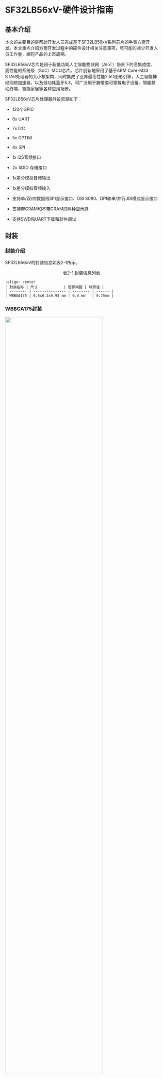 # SF32LB56xV-硬件设计指南

## 基本介绍

本文的主要目的是帮助开发人员完成基于SF32LB56xV系列芯片的手表方案开发。本文重点介绍方案开发过程中的硬件设计相关注意事项，尽可能的减少开发人员工作量，缩短产品的上市周期。

SF32LB56xV芯片是用于超低功耗人工智能物联网（AIoT）场景下的高集成度、高性能的系统级（SoC）MCU芯片。芯片创新地采用了基于ARM Core-M33 STAR处理器的大小核架构，同时集成了业界最高性能2.5D图形引擎，人工智能神经网络加速器，以及低功耗蓝牙5.3，可广泛用于腕带类可穿戴电子设备、智能移动终端、智能家居等各种应用场景。

  SF32LB56xV芯片处理器外设资源如下：

- 120个GPIO

- 6x UART

- 7x I2C

- 5x GPTIM

- 4x SPI

- 1x I2S音频接口

- 2x SDIO 存储接口

- 1x差分模拟音频输出

- 1x差分模拟音频输入

- 支持单/双/四数据线SPI显示接口、DBI 8080、DPI和串/并行JDI模式显示接口

- 支持带GRAM和不带GRAM的两种显示屏

- 支持SWD和UART下载和软件调试

## 封装

### 封装介绍

SF32LB56xV的封装信息如表2-1所示。


<div align="center"> 表2-1  封装信息列表  </div>

```{table}
:align: center
| 封装名称 | 尺寸            | 管脚间距 | 球直径 |
| -------- | --------------- | -------- | ------ |
| WBBGA175 | 6.5x6.1x0.94 mm | 0.4 mm   | 0.25mm |
```

### WBBGA175封装

<img src="assets/56xV/sf32lb56xV-ballmap.png" width="80%" align="center" /> 

<div align="center"> 图2-1 SF32LB56xV WBBGA175管脚分布 </div>  <br>  <br>  <br>


## 典型应用方案

图3-1是典型的运动手表组成框图，主要功能有显示、存储、传感器、震动马达和音频输入和输出。

<img src="assets/56xV/sf32lb56xV-watch-app-diagram.png" width="80%" align="center" /> 

<div align="center"> 图3-1 运动手表组成框图 </div>  <br>  <br>  <br>

:::{Note} 
- 大小核双CPU架构，同时兼顾高性能和低功耗设计要求

- 外置充电管理芯片

- 支持GPADC检测电池电压功能

- 电源供电采用Buck，LDO以及Load Switch方案

- 支持3/4-wire SPI、Dual/Quad data SPI、DBI 8080、DPI和串/并口JDI等显示屏，最高支持1024*1024分辨率

- 支持PWM背光控制

- 支持外接QSPI接口的Nor Flash存储芯片

- 支持外接QSPI接口的NAND Flash存储芯片

- 支持外接SDIO接口的NAND Flash存储芯片

- 支持蓝牙5.3通信

- 支持模拟音频输入

- 支持模拟音频输出

- 支持I2S音频接口

- 支持PWM震动马达控制

- 支持SPI/I2C接口的加速度/地磁/陀螺仪传感器

- 支持I2C接口的心率/血氧/心电图传感器

- 支持SEGGER J-Link SWD调试和烧写工具

- 支持UART调试打印接口

- 支持蓝牙 HCI调试接口

- 支持产线一拖多程序烧录

- 支持产线校准晶体功能

- 支持OTA在线升级功能
:::
  

## 原理图设计指导

### 电源

系列芯片内置有PMU单元，PVDD可以支持1.71~3.6V的电源输入。PMU支持1路Buck和多路LDO给芯片内部电路供电，各电源管脚的详细接法参考表4-1。

#### 处理器供电要求

SF32LB56xV供电规格：

<div align="center"> 表4-1  PMU 供电规格 </div>

```{table}
:align: center
| PMU电源管脚      | 最小电压(V) | 典型电压(V) | 最大电压(V) | 最大电流(mA) | 详细描述                                                  |
| :--------------- | :---------: | :---------: | :---------: | :----------: | :-------------------------------------------------------- |
| PVDD             |    1.71     |     1.8     |     3.6     |     100      | PVDD 电源输入                                             |
| BUCK_LX  BUCK_FB |      -      |    1.25     |      -      |     100      | BUCK_LX输出，接电感内部电源输入，接电感另一端，且外接电容 |
| LDO1_VOUT        |      -      |     1.1     |      -      |      50      | LDO1输出，外接电容                                        |
| LDO2_VOUT        |      -      |     0.9     |      -      |      20      | LDO2输出，外接电容                                        |
| VDD_RET          |      -      |     0.9     |      -      |      1       | RET LDO输出，外接电容                                     |
| VDD_RTC          |      -      |     1.1     |      -      |      1       | RTC LDO输出，外接电容                                     |
| MIC_BIAS         |     1.4     |      -      |     2.8     |      -       | MIC电源输出                                               |
| AVDD_BRF         |    1.71     |     1.8     |     3.3     |      1       | 射频电源输入                                              |
| AVDD33_ANA       |    3.15     |     3.3     |    3.45     |      50      | 模拟电源+射频PA电源输入                                   |
| AVDD33_AUD       |    3.15     |     3.3     |    3.45     |      50      | 模拟音频电源                                              |
| VDDIOA           |    1.71     |     1.8     |    3.45     |      -       | PA12-PA78 I/O电源输入                                     |
| VDDIOA2          |    1.71     |     1.8     |    3.45     |      -       | PA0-PA11 I/O电源输入                                      |
| VDDIOB           |    1.71     |     1.8     |    3.45     |      -       | PB I/O电源输入                                            |
| VDDIOSA          |    1.71     |     1.8     |    1.98     |      -       | SIPA电源输入                                              |
| VDDIOSB          |    1.71     |     1.8     |    1.98     |      -       | SIPB电源输入    
| VDDIOSC          |    1.71     |     1.8     |    1.98     |      -       | SIPC电源输入 |                                        
```

SF32LB56xV系列芯片电源管脚外接电容推荐值如表4-2所示。

<div align="center"> 表4-2 电容推荐值 </div>

```{table}
:align: center
| 电源管脚         | 电容          | 详细描述                                       |
| ---------------- | ------------- | ---------------------------------------------- |
| PVDD             | 0.1uF + 10uF  | 靠近管脚的地方至少放置10uF和0.1uF  共2颗电容.  |
| BUCK_LX  BUCK_FB | 0.1uF + 4.7uF | 靠近管脚的地方至少放置4.7uF和0.1uF  共2颗电容. |
| LDO1_VOUT        | 4.7uF         | 靠近管脚的地方至少放置1颗4.7uF电容.            |
| LDO2_VOUT        | 4.7uF         | 靠近管脚的地方至少放置1颗4.7uF电容.            |
| VDD_RET          | 0.47uF        | 靠近管脚的地方至少放置1颗0.47uF电容.           |
| VDD_RTC          | 1uF           | 靠近管脚的地方至少放置1颗1uF电容.              |
| AVDD_BRF         | 4.7uF         | 靠近管脚的地方至少放置1颗4.7uF电容.            |
| AVDD33_ANA       | 4.7uF         | 靠近管脚的地方至少放置1颗4.7uF电容.            |
| GPADC_VREFP      | 4.7uF         | 靠近管脚的地方至少放置1颗4.7uF颗电容.          |
| AVDD33_AUD       | 4.7uF         | 靠近管脚的地方至少放置1颗4.7uF颗电容.          |
| AUD_VREF         | 1uF           | 靠近管脚的地方至少放置1颗1uF颗电容.            |
| MIC_BIAS         | 1uF           | 靠近管脚的地方至少放置1颗1uF电容.              |
| VDDIOA           | 1uF           | 靠近管脚的地方至少放置1颗1uF电容.              |
| VDDIOA2          | 1uF           | 靠近管脚的地方至少放置1颗1uF电容.              |
| VDDIOB           | 1uF           | 靠近管脚的地方至少放置1颗1uF电容.              |
| VDDIOSA          | 0.1uF         | 靠近管脚的地方至少放置1颗0.1uF电容.            |
| VDDIOSB          | 0.1uF         | 靠近管脚的地方至少放置1颗0.1uF电容.            |
| VDDIOSC          | 0.1uF         | 靠近管脚的地方至少放置1颗0.1uF电容.            |
```

#### 思澈PMIC芯片电源分配

SF30147C是一款针对超低功耗可穿戴产品的高集成度、高效率、高性价比的电源管理芯片。SF30147C集成了1路高效率和低静态电流的BUCK，输出1.8V，最高提供500mA的驱动电流。SF30147C集成了4路低压差和低静态电流的LDO，输出2.8~3.3V，最大提供100mA的驱动电流。

SF30147C集成了7路低静态电流、低导通电阻负载开关。其中，2个高压负载开关，适用于电池电压直接驱动的外设，如音频功放等；5个低压开关，适用于1.8V供电的外设。

SF32LB56XV可以通过TWI接口和SF30147C通讯。SF30147C的各路电源输出使用情况请见表4-3所示，该芯片的详细情况请参见《DS0002-SF30147C-芯片技术规格书》文档。

<div align="center"> 表4-3 SF30147C电源分配表 </div>

```{table}
:align: center
| SF30147C  电源管脚 | 最小电压(V) | 最大电压(V) | 最大电流(mA) | 详细描述                                                     |
| ------------------ | ----------- | ----------- | ------------ | ------------------------------------------------------------ |
| VBUCK              | 1.8         | 1.8         | 500          | SF32LB56xV的PVDD，VDDIOA，VDDIOA2，VDDIOB，VDDIOSA，VDDIOSB，VDDIOSC，AVDD_BRF等1.8V电源输入 |
| LVSW1              | 1.8         | 1.8         | 100          | I2S Class-K PA逻辑供电输入                                   |
| LVSW2              | 1.8         | 1.8         | 100          | G-SENSOR 1.8V供电输入                                        |
| LVSW3              | 1.8         | 1.8         | 150          | 心率 1.8V供电输入                                            |
| LVSW4              | 1.8         | 1.8         | 150          | LCD 1.8V供电输入                                             |
| LVSW5              | 1.8         | 1.8         | 150          | EMMC CORE供电输入                                            |
| LDO1               | 2.8         | 3.3         | 100          | SF32LB56xV的AVDD33_ANA，AVDD33_AUD，VDDIOA2等3.3V电源输入    |
| LDO2               | 2.8         | 3.3         | 100          | EMMC或SD NAND供电输入                                        |
| LDO3               | 2.8         | 3.3         | 100          | LCD 3.3V供电输入                                             |
| LDO4               | 2.8         | 3.3         | 100          | 心率3.3V供电输入                                             |
| HVSW1              | 2.8         | 5           | 150          | 模拟Class-K PA供电输入                                       |
| HVSW2              | 2.8         | 5           | 150          | GPS供电输入                                                  |
```

#### 上电时序和复位

SF32LB56xV芯片PMU内部集成了POR(Power on reset)和BOR(Brownout reset)功能，具体要求如图4-1所示。

<img src="assets/56xV/sf32lb56xV-PORBOR.png" width="80%" align="center" /> 

<div align="center"> 图4-1 上/下电时序图 </div>  <br>  <br>  <br>

系统上电，PVDD上升到1.5V，系统完成POR；当PVDD下降到触发BOR的电压值（2.5V-1.5V可配置）时，PMU输出复位信号，系统复位。

#### 典型电源电路

推荐使用SF30147C给SF32LB56xV及各种外设供电，电路图参考如图4-2所示，具体说明参见表4-1。

<img src="assets/56xV/sf32lb56xV-30147.png" width="80%" align="center" /> 

<div align="center"> 图4-2 SF30147C供电图 </div>  <br>  <br>  <br>

SF32LB56xV系列芯片内置1路BUCK输出，如图4-3所示。

<img src="assets/56xV/sf32lb56xV-BUCK.png" width="80%" align="center" /> 

<div align="center"> 图4-3 内置BUCK电路图 </div>  <br>  <br>  <br>

SF32LB56xV系列芯片内置4路LDO，如图4-4所示。

<img src="assets/56xV/sf32lb56xV-LDO.png" width="80%" align="center" /> 

<div align="center"> 图4-4 内置LDO电路图 </div>  <br>  <br>  <br>

#### 处理器BUCK电感选择要求

:::{important}
**功率电感关键参数**

L(电感值) = 4.7uH ± 20%，DCR(直流阻抗) ≦ 0.4 ohm，Isat(饱和电流) ≧ 450mA。
:::

#### 电池及充电控制

运动手表一般内置一块聚合物锂电池包，整个电源系统需要增加一套充电电路来完成电池的充电。

典型的充电电路由保护电路(EOS、ESD和OVP保护)、充电管理芯片和电池等组成。图4-5电路中的充电管理芯片不带路径管理功能，系统电源直接和电池VBAT挂在一起。该方案的成本较低，缺点是下游模块无法与VBAT彻底断开，漏电功耗较大，长期放置容易造成电池过放。

<img src="assets/56xV/sf32lb56xV-CHG-1.png" width="80%" align="center" /> 

<div align="center"> 图4-5 典型充电电路一 </div>  <br>  <br>  <br>

如图4-6所示，充电管理芯片的涓流充电电流必须大于i1+i2，才能实现对过放电池的充电，如果涓流充电电流小于i1+i2，导致无法对过放的电池进行充电。

<img src="assets/56xV/sf32lb56xV-CHG-2.png" width="80%" align="center" /> 

<div align="center"> 图4-6 过放电池充电电路示意图 </div>  <br>  <br>  <br>

图4-7电路中的充电管理芯片带有路径管理功能，由于VSYS给系统供电和VBAT给电池充电是分开的，即使电池过放，也不影响对下游系统的供电。

<img src="assets/56xV/sf32lb56xV-CHG-3.png" width="80%" align="center" /> 

<div align="center"> 图4-7 典型充电电路二 </div>  <br>  <br>  <br>

### 启动模式

SF32LB56xV系列芯片提供一个Mode管脚来配置启动模式，不使用时可悬空，参考电路图如图4-8所示：

<img src="assets/56xV/sf32lb56xV-MODE.png" width="80%" align="center" /> 

<div align="center"> 图4-8 Mode管脚推荐电路图 </div>  <br>  <br>  <br>

:::{attention}
**Mode管脚定义：**

=1，系统启动时进入下载模式，不会进入用户程序；
=0，系统启动时rom会检查是否存在用户程序，存在就进入用户程序，否则就进入下载模式。

**注意事项：**

1. Mode的电压域是和VDDIOA同一电压域；
2. Mode外接10K电阻到电源或GND，保持电平稳定，不能悬空也不能有toggle干扰；
3. Mode管脚在量产板上必须留测试点，程序下载或校准晶体时要用到，可以不用预留跳线；
4. Mode管脚在测试板上建议要预留跳线，程序死机后方便从下载模式启动下载程序。
:::

### 处理器工作模式及唤醒源

SF32LB56xV系列芯片HCPU和LCPU都支持表4-4中的多种工作模式。

<div align="center"> 表4-4 CPU工作模式列表 </div>

```{table}
:align: center
| 工作模式      | CPU   | 外设  | SRAM                              | IO       | LPTIM | 唤醒源                                    | 唤醒时间         |
| ------------- | ----- | ----- | --------------------------------- | -------- | ----- | ----------------------------------------- | ---------------- |
| Active        | Run   | Run   | 可访问                            | 可翻转   | Run   |                                           |                  |
| WFI/WFE       | Stop  | Run   | 可访问                            | 可翻转   | Run   | 任意中断                                  | < 0.5us          |
| DEEPWFI       | Stop  | Run   | 可访问                            | 可翻转   | Run   | 任意中断                                  | < 5us            |
| Light sleep   | Stop  | Stop  | 不可访问，  全保留                | 电平保持 | Run   | RTC/GPIO/  LPTIM/LPCOMP/  跨系统中断/蓝牙 | < 100us          |
| Deep sleep    | Stop  | Stop  | 不可访问，  全保留                | 电平保持 | Run   | RTC/GPIO/  LPTIM/LPCOMP/  跨系统中断/蓝牙 | < 300us          |
| Standby       | Reset | Reset | 不可访问，LP全保留，HP只保留160KB | 电平保持 | Run   | RTC/按键/LPTIM/  跨系统中断/蓝牙          | 1.5ms  +recovery |
| Hibernate rtc | Reset | Reset | 数据不保留                        | 高阻     | Reset | RTC/按键                                  | > 2ms            |
| Hibernate pin | Reset | Reset | 数据不保留                        | 高阻     | Reset | 按键                                      | > 2ms            |
```

:::{attention}
- 使用Standby mode作为关机：
  * 由于GPIO的电平可以保持，VDDIOSA和VDDIOSB可以常供电，合封的存储器IO上不会漏电。
  * 需要将MPI1,MPI2上的存储设备设置为低功耗模式来降低功耗。
- 使用Hibernate mode作为关机：
  * 由于GPIO的电平无法保持，VDDIOSA和VDDIOSB的供电需要关闭，避免合封存储器的IO上漏电。
- VDDIOSC需要常供电，进入Hibernate mode前使NOR Flash进入deep power down mode。
:::

如表4-5所示，全系列芯片支持14个可唤醒中断源，可以唤醒大核或小核CPU。

<div align="center"> 表4-5 可唤醒中断源列表 </div>

```{table}
:align: center
| 中断源     | 管脚 | 详细描述   |
| ---------- | ---- | ---------- |
| WKUP_PIN0  | PB32 | 中断信号0  |
| WKUP_PIN1  | PB33 | 中断信号1  |
| WKUP_PIN2  | PB34 | 中断信号2  |
| WKUP_PIN3  | PB35 | 中断信号3  |
| WKUP_PIN4  | PB36 | 中断信号4  |
| WKUP_PIN5  | PA50 | 中断信号5  |
| WKUP_PIN6  | PA51 | 中断信号6  |
| WKUP_PIN7  | PA52 | 中断信号7  |
| WKUP_PIN8  | PA53 | 中断信号8  |
| WKUP_PIN9  | PA54 | 中断信号9  |
| WKUP_PIN10 | PBR0 | 中断信号10 |
| WKUP_PIN11 | PBR1 | 中断信号11 |
| WKUP_PIN12 | PBR2 | 中断信号12 |
| WKUP_PIN13 | PBR3 | 中断信号13 |
```

### 时钟

SF32LB56xV系列芯片需要外部提供2个时钟源，48MHz主晶体和32.768KHz RTC晶体，晶体的具体规格要求和选型请参见表4-6，表4-7所示。

:::{important}
**晶体关键参数**

<div align="center"> 表4-6 晶体规格要求 </div>

```{table}
:align: center
|晶体|晶体规格要求   |详细描述  |
|:--|:-------|:--------|
|48MHz |7pF≦CL≦12pF（推荐值8.8pF） △F/F0≦±10ppm ESR≦30 ohms（推荐值22ohms）|晶振功耗和CL,ESR相关,CL和ESR越小功耗越低，为了最佳功耗性能，建议采用CL和ESR在要求范围内相对较小值的物料。晶体旁边预留并联匹配电容,当CL<12pF时，无需焊接电容|
|32.768KHz |CL≦12.5pF（推荐值7pF）△F/F0≦±20ppm ESR≦80k ohms（推荐值38Kohms）|晶振功耗和CL,ESR相关,CL和ESR越小功耗越低，为了最佳功耗性能，建议采用CL和ESR在要求范围内相对较小值的物料。晶体旁边预留并联匹配电容,当CL<12.5pF时，无需焊接电容|
```

**晶体推荐**

<div align="center"> 表4-7 推荐晶体列表 </div>

```{table}
:align: center
| 型号                | 厂家    | 参数                                                         |
| ------------------- | ------- | ------------------------------------------------------------ |
| E1SB48E001G00E      | Hosonic | F0 = 48.000000MHz，△F/F0 = -6 ~ 8 ppm，  CL = 8.8 pF，ESR =  22 ohms Max  TOPR  = -30 ~ 85℃，Package =（2016 公制） |
| ETST00327000LE      | Hosonic | F0 = 32.768KHz，△F/F0  = -20 ~ 20 ppm，  CL = 7 pF，ESR =  70K ohms Max  TOPR  = -40 ~ 85℃，Package =（3215 公制） |
| SX20Y048000B31T-8.8 | TKD     | F0 = 48.000000MHz，△F/F0 = -10 ~ 10 ppm，  CL = 8.8 pF，ESR =  40 ohms Max  TOPR  = -20 ~ 75℃，Package =（2016 公制） |
| SF32K32768D71T01    | TKD     | F0 = 32.768KHz，△F/F0  = -20 ~ 20 ppm，  CL = 7 pF，ESR =  70K ohms Max  TOPR  = -40 ~ 85℃，Package =（3215 公制） |
```
注：SX20Y048000B31T-8.8的ESR略大，静态功耗也会略大些。
   PCB走线时，在晶体下面至少挖掉第二层的GND铜来减少时钟信号上的寄生负载电容。
:::

详细的物料认证信息，请参考：
[SIFLI-MCU-AVL-认证表](index)

### 射频

SF32LB56xV系列芯片射频PCB走线要求为50ohms特征阻抗，如果天线是匹配好的，射频上无需再增加额外器件。设计时建议预留π型匹配网络用来杂散滤波。请参考图4-9所示电路。


<img src="assets/56xV/sf32lb56xV-RF-diagram.png" width="80%" align="center" /> 

<div align="center"> 图4-9 射频电路图 </div>  <br>  <br>  <br>

### 大小核处理器如何接外设

SF32LB56xV系列芯片内部有2个处理器系统，其中PAx的GPIO接到HCPU系统，PBx的GPIO接到LCPU系统；HCPU可以访问LCPU的所有外设资源，LCPU不推荐访问HCPU的资源。HCPU最高可以跑到240HMz主频，用来提供高性能运算、图形处理和高分辨率/帧率显示，外挂存储器、显示接口和其他高功耗的设备需要接到HCPU上。

LCPU常规跑48M@0.9V，最高可以跑到96M@1.1V，用来处理BLE的协议栈和低功耗模式下的心率和加速度传感器控制、充电和PMIC管理、电压监测和开关机管理。   

### 显示

SF32LB56xV系列芯片支持3-Line SPI、4-Line SPI、Dual data SPI、Quad data SPI、DBI 8080、DPI和串/并行JDI 接口。支持16.7M-colors（RGB888）、262K-colors（RGB666）、65K-colors（RGB565）和 8-color（RGB111）Color depth模式。最高支持1024RGBx1024 分辨率。LCD driver支持列表如表4-8所示。

<div align="center"> 表4-8 LCD driver支持列表 </div>

```{table}
:align: center
| 型号     | 厂家       | 分辨率  | 类型   | 接口                                                         |
| -------- | ---------- | ------- | ------ | ------------------------------------------------------------ |
| RM69090  | Raydium    | 368*448 | Amoled | 3-Line SPI，4-Line  SPI，Dual data SPI，  Quad data SPI，MIPI-DSI |
| RM69330  | Raydium    | 454*454 | Amoled | 3-Line SPI，4-Line  SPI，Dual data SPI，  Quad data SPI，8-bits  8080-Series MCU ，MIPI-DSI |
| ILI8688E | ILITEK     | 368*448 | Amoled | Quad data SPI，MIPI-DSI                                      |
| SH8601A  | 晟合技术   | 454*454 | Amoled | 3-Line SPI，4-Line  SPI，Dual data SPI，  Quad data SPI，8-bits  8080-Series MCU ，MIPI-DSI |
| SPD2012  | Solomon    | 356*400 | TFT    | Quad data SPI                                                |
| GC9C01   | Galaxycore | 360*360 | TFT    | Quad data SPI                                                |
| ST77903  | Sitronix   | 400*400 | TFT    | Quad data SPI                                                |
```

#### SPI/QSPI 显示接口

SF32LB56xV系列芯片支持 3/4-wire SPI和Quad-SPI 接口来连接LCD显示屏，各信号描述如表4-9所示。

<div align="center"> 表4-9 SPI/QSPI屏信号连接方式 </div>

```{table}
:align: center
| SPI信号      | I/O  | 详细描述                                             |
| ------- | ---- | -------------------------------------------------------- |
| CSX     | PA36 | 使能信号                                                  |
| WRX_SCL | PA37 | 时钟信号                                                  |
| DCX     | PA39 | 4-wire SPI 模式下的数据/命令信号  Quad-SPI 模式下的数据1    |
| SDI_RDX | PA38 | 3/4-wire SPI 模式下的数据输入信号  Quad-SPI 模式下的数据0   |
| SDO     | PA38 | 3/4-wire SPI 模式下的数据输出信号  请和SDI_RDX短接到一起    |
| D[0]    | PA40 | Quad-SPI 模式下的数据2                                    |
| D[1]    | PA41 | Quad-SPI 模式下的数据3                                    |
| REST    | PA43 | 复位显示屏信号                                            |
| TE      | PA33 | Tearing effect to MCU frame signal                       |
```

#### MCU8080显示接口

SF32LB56xV系列芯片支持 MCU8080 接口来连接LCD显示屏，如表4-10所示。

<div align="center"> 表4-10 MCU8080屏信号连接方式 </div>

```{table}
:align: center
| MCU8080信号 | I/O  | 详细描述                            |
| :------ | :--- | :---------------------------------- |
| CSX     | PA36 | Chip  select                        |
| WRX     | PA37 | Writes  strobe signal to write data |
| DCX     | PA39 | Display  data / command selection   |
| RDX     | PA38 | Reads  strobe signal to write data  |
| D[0]    | PA40 | Data 0                              |
| D[1]    | PA41 | Data 1                              |
| D[2]    | PA28 | Data 2                              |
| D[3]    | PA29 | Data 3                              |
| D[4]    | PA30 | Data 4                              |
| D[5]    | PA31 | Data 5                              |
| D[6]    | PA32 | Data 6                              |
| D[7]    | PA34 | Data 7                              |
| REST    | PA43 | Reset                               |
| TE      | PA33 | Tearing effect to MCU frame signal  |
```

#### DPI显示接口

SF32LB56xV系列芯片支持DPI接口来连接LCD显示屏，如表4-11所示。

<div align="center"> 表4-11 DPI屏信号连接方式 </div>

```{table}
:align: center
| DPI信号 | I/O  | 详细描述                               |
| ------- | ---- | -------------------------------------- |
| CLK     | PA45 | 时钟信号                               |
| DE      | PA47 | 数据有效信号                           |
| HSYNC   | PA44 | 行同步信号                             |
| VSYNC   | PA42 | 列同步信号                             |
| SD      | PA50 | 控制关闭Display                        |
| CM      | PA51 | 切换Normal Color还是Reduce  Color Mode |
| R0      | PA14 | 像素信号                               |
| R1      | PA13 | 像素信号                               |
| R2      | PA16 | 像素信号                               |
| R3      | PA24 | 像素信号                               |
| R4      | PA19 | 像素信号                               |
| R5      | PA21 | 像素信号                               |
| R6      | PA23 | 像素信号                               |
| R7      | PA25 | 像素信号                               |
| G0      | PA28 | 像素信号                               |
| G1      | PA30 | 像素信号                               |
| G2      | PA32 | 像素信号                               |
| G3      | PA33 | 像素信号                               |
| G4      | PA34 | 像素信号                               |
| G5      | PA29 | 像素信号                               |
| G6      | PA31 | 像素信号                               |
| G7      | PA35 | 像素信号                               |
| B0      | PA36 | 像素信号                               |
| B1      | PA37 | 像素信号                               |
| B2      | PA38 | 像素信号                               |
| B3      | PA43 | 像素信号                               |
| B4      | PA41 | 像素信号                               |
| B5      | PA39 | 像素信号                               |
| B6      | PA40 | 像素信号                               |
| B7      | PA46 | 像素信号                               |
```

#### JDI 显示接口

SF32LB56xV系列芯片支持并行和串行JDI接口来连接LCD显示屏，并行JDI如表4-12所示，串行JDI如表4-13所示。

<div align="center"> 表4-12 并行JDI屏信号连接方式 </div>

```{table}
:align: center
| JDI信号      | I/O  | 详细描述                                                     |
| ------------ | ---- | ------------------------------------------------------------ |
| JDI_VCK      | PA41 | Shift clock for the vertical driver                          |
| JDI_VST      | PA40 | Start signal for the vertical driver                         |
| JDI_XRST     | PA39 | Reset signal for the horizontal and  vertical driver         |
| JDI_HCK      | PA36 | Shift  clock for the horizontal driver                       |
| JDI_HST      | PA38 | Start signal for the horizontal driver                       |
| JDI_ENB      | PA43 | Write enable signal for the pixel memory                     |
| JDI_R1       | PA29 | Red image data (odd pixels)                                  |
| JDI_R2       | PA31 | Red image data (even pixels)                                 |
| JDI_G1       | PA34 | Green image data (odd pixels)                                |
| JDI_G2       | PA32 | Green image data (even pixels)                               |
| JDI_B1       | PA30 | Blue image data (odd pixels)                                 |
| JDI_B2       | PA28 | Blue image data (even pixels)                                |
| JDI_XFRP     | PBR1 | Liquid crystal driving signal  ("On" pixel)                  |
| JDI_VCOM/FRP | PBR2 | Common electrode driving signal/   Liquid crystal driving signal  ("Off" pixel) |
```

<div align="center"> 表4-13 串行JDI屏信号连接方式 </div>

```{table}
:align: center
| JDI信号      | 管脚 | 详细描述                         |
| ------------ | ---- | -------------------------------- |
| JDI_SCS      | PA39 | Chip Select Signal               |
| JDI_SCLK     | PA41 | Serial Clock Signal              |
| JDI_SO       | PA40 | Serial  Data Output Signal       |
| JDI_DISP     | PA36 | Display  ON/OFF Switching Signal |
| JDI_EXTCOMIN | PA38 | COM Inversion Polarity Input     |
```

#### 触摸和背光接口

SF32LB56xV系列芯片支持I2C格式的触摸屏控制接口和触摸状态中断输入，同时支持1路PWM信号来控制背光电源的使能和亮度，如表4-14所示。

<div align="center"> 表4-14 触摸和背光控制连接方式 </div>

```{table}
:align: center
| 触摸屏和背光信号 | 管脚 | 详细描述                   |
| ---------------- | ---- | -------------------------- |
| Interrupt        | PA50 | 触摸状态中断信号（可唤醒） |
| I2C1_SCL         | PA48 | 触摸屏I2C的时钟信号        |
| I2C1_SDA         | PA49 | 触摸屏I2C的数据信号        |
| BL_PWM           | PA35 | 背光PWM控制信号            |
| Reset            | PA44 | 触摸复位信号               |
```

### 存储

#### SF32LB56xV外接存储器

SF32LB56xV支持SPI Nor/Nand、SD Nand Flash和eMMC外设，其中SPI Nor/NAND Flash采用MPI接口，SD NAND Flash采用SD接口，这几种类型的flash芯片物理管脚完全兼容。接口定义如表4-15，4-16所示，表中的PA06~PA11这几个GPIO供电管脚是VDDIOA2，独立于其他GPIO的电压域。

MPI的信号定义如表4-15所示，SD的信号定义如表4-16所示，eMMC的信号定义如表4-17所示。

<div align="center"> 表4-15 SPI Nor/Nand Flash信号连接 </div>

```{table}
:align: center
| Flash 信号 | I/O信号 | 详细描述                                    |
| ---------- | ------- | ------------------------------------------- |
| CS#        | PA06    | Chip select, active low.                    |
| SO         | PA07    | Data Input (Data Input Output 1)            |
| WP#        | PA08    | Write Protect Output (Data Input Output  2) |
| SI         | PA09    | Data Output (Data Input Output 0)           |
| SCLK       | PA10    | Serial Clock Output                         |
| Hold#      | PA11    | Data Output (Data Input Output 3)           |
```
:::{note}
SPI NAND Flash的Hold#管脚需要通过10K电阻上拉到SPI NAND Flash的供电电源。
:::

<div align="center"> 表4-16 SD Nand Flash信号连接 </div>

```{table}
:align: center
| Flash 信号 | I/O信号 | 详细描述 |
| ---------- | ------- | -------- |
| SD2_CMD    | PA09    | 命令信号 |
| SD2_D1     | PA11    | 数据1    |
| SD2_D0     | PA10    | 数据0    |
| SD2_CLK    | PA08    | 时钟信号 |
| SD2_D2     | PA06    | 数据2    |
| SD2_D3     | PA07    | 数据3    |
```

<div align="center"> 表4-17 eMMC信号连接 </div>

```{table}
:align: center
| eMMC 信号 | I/O信号 | 详细描述 |
| --------- | ------- | -------- |
| SD1_CMD   | PA27    | 命令信号 |
| SD1_CLK   | PA26    | 时钟信号 |
| SD1_D0    | PA22    | 数据0    |
| SD1_D1    | PA15    | 数据1    |
| SD1_D2    | PA12    | 数据6    |
| SD1_D3    | PA20    | 数据3    |
| SD1_D4    | PA21    | 数据4    |
| SD1_D5    | PA19    | 数据 5   |
| SD1_D6    | PA13    | 数据6    |
| SD1_D7    | PA14    | 数据7    |
```

### 按键

SF32LB56xV系列芯片的PB32支持长按复位功能，推荐PB32设计为按键，同时支持短按开关机功能和长按复位功能。如图4-10所示，设计上采用高电平有效方式，长按复位功能需要长按10s以上芯片会自动复位。

SF32LB56xV系列芯片支持功能按键输入以及旋钮信号输入，按键或旋钮信号需要上拉。按键用法如图4-11所示。也可以支持光追踪传感器，推荐使用I2C4接口，信号连接如表4-18所示。

<div align="center"> 表4-18 光追踪传感器信号连接 </div>

```{table}
:align: center
| I2C信号 | I/O  | 详细描述                 |
| ------- | ---- | ------------------------ |
| SDA     | PA18 | 光追踪传感器I2C 数据信号 |
| SCL     | PA17 | 光追踪传感器I2C 时钟信号 |
```

<img src="assets/56xV/sf32lb56xV-PWRKEY.png" width="80%" align="center" /> 

<div align="center"> 图4-10 开关机按键电路图 </div>  <br>  <br>  <br>


<img src="assets/56xV/sf32lb56xV-ENCKEY.png" width="80%" align="center" /> 

<div align="center"> 图4-11 功能按键或旋钮电路图 </div>  <br>  <br>  <br>

:::{note}
一般的机械旋钮编码开关，有旋转后开关不能恢复到关闭状态，所以上拉电阻接的电源要求在待机时可以关闭，防止漏电。
:::

### 振动马达

SF32LB56xV系列芯片支持多路PWM输出，可以用做振动马达的驱动信号。图4-12所示为推荐电路，如果马达震动时的电流不会引起系统的不稳定，也可以直接使用VBAT供电。

<img src="assets/56xV/sf32lb56xV-VIB-diagram.png" width="80%" align="center" /> 

<div align="center"> 图4-12 振动马达电路示意图 </div>  <br>  <br>  <br>

:::{important}
如果软件打开了`#define BSP PM FREQ SCALING 1`的HCPU主频降频功能宏定义,HCPU进入idle线程后，主频会变低，相对应Hcpu的PA口的PWM频率也会变化，
所以推荐使用PB接口来输出PWM信号。
:::

### 音频接口

SF32LB56xV系列芯片的音频相关接口，如表4-19所示，音频接口信号有以下特点：

- 支持一路差分ADC输入，外接模拟MIC，中间需要加容值至少2.2uF的隔直电容，模拟MIC的电源接芯片MIC_BIAS电源输出脚；
- 支持一路差分DAC输出，外接模拟音频PA， DAC输出的走线，按照差分线走线，做好包地屏蔽处理，还需要注意：Trace Capacitor < 10pF, Length < 2cm。 

<div align="center"> 表4-19 音频信号连接方式 </div>

```{table}
:align: center
| 音频信号  | I/O  | 详细描述               |
| --------- | ---- | ---------------------- |
| AU_ADC1P  | ADCP | 差分P或单端模拟MIC输入 |
| AU_ADC1N  | ADCN | 差分模拟MIC输入N或GND  |
| AU_DAC1P  | DACP | 差分模拟输出P          |
| AU_DAC1N  | DACN | 差分模拟输出N          |
| I2S1_LRCK | PA71 | I2S2帧时钟             |
| I2S1_SDI  | PA69 | I2S2数据输入           |
| I2S1_SDO  | PA64 | I2S2数据输出           |
| I2S1_BCK  | PA73 | I2S2位时钟             |
```

SF32LB56xV系列芯片模拟MEMS MIC推荐电路如图4-13所示，模拟ECM MIC 单端推荐电路如图4-14所示，模拟ECM MIC 差分推荐电路如图4-15所示，其中AU_ADC1P，AU_ADC1N是连接到SF32LB56xV的ADC输入管脚。

<img src="assets/56xV/sf32lb56xV-SCH-MIC.png" width="80%" align="center" /> 

<div align="center"> 图4-13 模拟MEMS MIC输入电路图 </div>  <br>  <br>  <br>


<img src="assets/56xV/sf32lb56xV-SCH-ECMS.png" width="80%" align="center" /> 

<div align="center"> 图4-14 模拟ECM单端输入电路图 </div>  <br>  <br>  <br>


<img src="assets/56xV/sf32lb56xV-SCH-ECMD.png" width="80%" align="center" /> 

<div align="center"> 图4-15 模拟ECM差分输入电路图 </div>  <br>  <br>  <br>

SF32LB56xV系列芯片的模拟音频输出推荐电路如图4-16所示，注意虚线框内的差分低通滤波器要靠近芯片端放置 。


<img src="assets/56xV/sf32lb56xV-SCH-AUPA.png" width="80%" align="center" /> 

<div align="center"> 图4-16 模拟音频PA电路图 </div>  <br>  <br>  <br>

I2S音频PA连接电路图如图4-17所示，采用I2C3配置I2S音频PA的寄存器。


<img src="assets/56xV/sf32lb56xV-SCH-I2SPA.png" width="80%" align="center" /> 

<div align="center"> 图4-17 I2S音频PA电路图 </div>  <br>  <br>  <br>

### PBR接口说明

SF32LB56xV系列芯片提供4个PBR接口，其主要特点：

- PBR0在开机阶段会从0变1， 用来做某些外部LSW控制，PBR1-PBR3都是默认输出0；
- PBR0-PBR3无论是standby还是hibernate，都可以做输出；
- PBR0-PBR3可以输出LPTIM信号；
- PBR1-PBR3可以输出32K时钟信号；
- PBR0-PBR3可以配置为输入，用来做唤醒信号输入，MCU醒的时候，收不到中断。

### 传感器

SF32LB56xV系列芯片支持心率，加速度传感器等，设计中，需要注意心率，加速度传感器的I2C，SPI，控制接口，中断唤醒等接口，推荐使用LCPU的PB接口。心率和加速传感器的供电电源，采用SF30147C的LVSWx或LDO输出，可以实现供电电源根据需要进行开关。

### UART和I2C管脚设置

SF32LB56xV系列芯片支持任意管脚UART和I2C功能映射，所有的PA接口都可以映射成UART或I2C功能管脚。PB口除了PB32~36和PBR0~3外，所有的IO都可以映射成UART或I2C功能管脚。

### GPTIM管脚设置

SF32LB56xV系列芯片支持任意管脚GPTIM功能映射，所有的PA接口都可以映射成GPTIM功能管脚。PB口除了PB32~36和PBR0~3外，所有的IO都可以映射成GPTIM功能管脚。

### 调试和下载接口

SF32LB56xV系列芯片支持Arm®标准的SWD调试接口，可以连接到EDA工具上进行单步运行调试。如图4-18所示，连接SEEGER® J-Link® 工具时需要把调试工具的电源修改为外置接口输入，通过SF32LB56xV电路板给J-Link工具供电。

SF32LB56xV系列有1路SWD进行调试信息输出，有1路默认的UART口用来下载和打印log，具体请参考表4-20。

<div align="center"> 表4-20 调试口连接方式 </div>

```{table}
:align: center
| 信号         | 管脚 | 详细描述                       |
| ----------- | ---- | ----------------------------- |
| SWCLK       | PB15 | JLINK时钟信号，调试接口         |
| SWDIO       | PB13 | JLINK数据信号，调试接口         |
| UART4_RXD   | PB16 | 串口接收信号，下载和打印log接口  |
| UART4_TXD   | PB17 | 串口发送信号，下载和打印log接口  |
```

<img src="assets/56xV/sf32lb56xV-SCH-SWD.png" width="80%" align="center" /> 

<div align="center"> 图4-18 调试接口电路图 </div>  <br>  <br>  <br>

### 产线烧录和晶体校准

思澈科技提供脱机下载器来完成产线程序的烧录和晶体校准。

硬件设计时，请注意至少预留测试点：VBAT、GND、VDDIOB、Mode、SWDIO、SWCLK、RXD4、TXD4，PB20或PB21或PB25。

详细的烧录和晶体校准见“**_脱机下载器使用指南.pdf”文档，包含在开发资料包中。


### 原理图和PCB图纸检查列表

见“_Schematic checklist_.xlsx”和“_PCB checklist_.xlsx”文档，包含在开发资料包中。

## PCB设计指导

### PCB 封装设计

**封装尺寸**

SF32LB56xV芯片的封装为WBBGA封装，封装尺寸：6.5mmx6.1mmx0.94mm 管脚数：175；球间距：0.4mm, 详细尺寸如图5-1所示。

<img src="assets/56xV/sf32lb56xV-pod.png" width="80%" align="center" />  

<div align="center"> 图5-1 WBBGA封装尺寸图 </div>  <br> <br> <br>

**封装形状**

<img src="assets/56xV/sf32lb56xV-PCB-decal.png" width="80%" align="center" />  

<div align="center"> 图5-2 WBBGA封装形状图 </div>  <br> <br> <br>

**焊盘设计**

<img src="assets/56xV/sf32lb56xV-PCB-decal-pad.png" width="80%" align="center" />  

<div align="center"> 图5-3 WBBGA 封装PCB焊盘设计参考 </div>  <br> <br> <br>

**封装PINOUT/BALLMAP**

SF32LB56xV的WBBGA封装PINOUT信息，如图5-4所示。

<img src="assets/56xV/sf32lb56xV-ballmap.png" width="80%" align="center" />  

<div align="center"> 图5-4 SF32LB56xV封装PINOUT信息 </div>  <br> <br> <br>

**封装基板**

<img src="assets/56xV/sf32lb56xV-BGA-Ball.png" width="80%" align="center" />  

<div align="center"> 图5-5 封装基板BALL信息 </div>  <br> <br> <br>

### PCB 叠层设计

SF32LB56xV系列芯片布局支持单双面，PCB不支持PTH板，只支持HDI板，推荐参考叠层如图示5-6所示。

<img src="assets/56xV/sf32lb56xV-PCB-STACK.png" width="80%" align="center" />  

<div align="center"> 图5-6 参考叠层结构图 </div>  <br> <br> <br>

### PCB通用设计规则

HDI板PCB通用设计规则如图5-7所示，单位为mm。

<img src="assets/56xV/sf32lb56xV-PCB-RULE.png" width="80%" align="center" />  

<div align="center"> 图5-7 通用设计规则 </div>  <br> <br> <br>

#### 盲孔设计

PCB盲孔设计如图5-8所示，单位为mm。

<img src="assets/56xV/sf32lb56xV-PCB-VIA1-2.png" width="80%" align="center" />  

<div align="center"> 图5-8 盲孔设计 </div>  <br> <br> <br>

#### 埋孔设计

PCB埋孔设计如图5-9所示，单位为mm。

<img src="assets/56xV/sf32lb56xV-PCB-VIA2-5.png" width="80%" align="center" />  

<div align="center"> 图5-9 埋孔设计 </div>  <br> <br> <br>

### 芯片走线扇出

WBBGA封装行列前两排球通过表层扇出方式，如图5-10，其它的球通过内层扇出方式，如图示5-11 

<img src="assets/56xV/sf32lb56xV-PCB-FANOUT-T.png" width="80%" align="center" />  

<div align="center"> 图5-10 表层扇出参考图 </div>  <br> <br> <br>

<img src="assets/56xV/sf32lb56xV-PCB-FANOUT-I.png" width="80%" align="center" />  

<div align="center"> 图5-11 内层扇出参考图 </div>  <br> <br> <br>

### 时钟接口走线

晶体需摆放在屏蔽罩里面，离PCB板框间距大于1mm,尽量远离发热大的器件，如PA、Charge和PMU等电路器件，距离最好大于5MM以上，避免影响晶体频偏，晶体电路禁布区间距大于0.25mm避免有其它金属和器件，如图5-12所示。

<img src="assets/56xV/sf32lb56xV-PCB-CRYSTAL.png" width="80%" align="center" />  

<div align="center"> 图5-12 晶体布局图 </div>  <br> <br> <br>

48MHz晶体走线建议走表层长度要求控制在3-10mm区间,线宽0.075mm,必须立体包地处理，并且其走线需远离VBAT，DC/DC及高速信号线。48MHz晶体区域下方表层及临层做禁空处理，禁止其它走线从其区域走，如图5-13，5-14，5-15所示。

<img src="assets/56xV/sf32lb56xV-PCB-48M.png" width="80%" align="center" />  

<div align="center"> 图5-13 48MHz晶体原理图 </div>  <br> <br> <br>

<img src="assets/56xV/sf32lb56xV-PCB-48M-M.png" width="80%" align="center" />  

<div align="center"> 图5-14 48MHz晶体走线模型 </div>  <br> <br> <br>

<img src="assets/56xV/sf32lb56xV-PCB-48M-REF.png" width="80%" align="center" />  

<div align="center"> 图5-15 48MHz晶体走线参考 </div>  <br> <br> <br>

32.768KHz晶体建议走表层，走线长度控制≤10mm,线宽0.075mm,32K_XI/32_XO平行走线间距≥0.15mm,必须立体包地处理，晶体区域下方表层及临层做禁空处理，禁止其它走线从其区域走， 如图5-16，5-17，5-18所示。

<img src="assets/56xV/sf32lb56xV-PCB-32K.png" width="80%" align="center" />  

<div align="center"> 图5-16  32.768KHz晶体原理图 </div>  <br> <br> <br>

<img src="assets/56xV/sf32lb56xV-PCB-32K-M.png" width="80%" align="center" />  

<div align="center"> 图5-17  32.768KHz晶体走线模型 </div>  <br> <br> <br>

<img src="assets/56xV/sf32lb56xV-PCB-32K-REF.png" width="80%" align="center" />  

<div align="center"> 图5-18  32.768KHz晶体走线参考 </div>  <br> <br> <br>

### 射频接口走线

射频匹配电路要尽量靠近芯片端放置，不要靠近天线端放置，AVDD_BRF射频电源其滤波电容尽量靠近芯片管脚放置，电容接地PIN 脚打孔直接接主地，RF信号的π型网络的原理图和PCB分别如图5-19，5-20所示。

<img src="assets/56xV/sf32lb56xV-SCH-π.png" width="80%" align="center" />  

<div align="center"> 图5-19 π型网络以及电源电路原理图</div>  <br> <br> <br>

<img src="assets/56xV/sf32lb56xV-PCB-π.png" width="80%" align="center" />  

<div align="center"> 图5-20 π型网络以及电源PCB布局 </div>  <br> <br> <br>

射频线建议走表层，避免打孔穿层影响RF 性能，线宽最好大于10mil，需要立体包地处理，避免走锐角和直角，射频线两边多打屏蔽地孔，射频线需做50欧阻抗控制，如图5-21, 5-22所示。

<img src="assets/56xV/sf32lb56xV-SCH-RF-R.png" width="80%" align="center" />  

<div align="center"> 图5-21 RF信号电路原理图 </div>  <br> <br> <br>

<img src="assets/56xV/sf32lb56xV-PCB-RF-R.png" width="80%" align="center" />  

<div align="center"> 图5-22 RF信号PCB走线 </div>  <br> <br> <br>

射频电路走线禁止DC-DC，VBAT和高速数字信号从其区域走，比如晶振，高频时钟，及数字接口信号（I2C,SPI,SDIO,I2S，UART等）。

AVSS_RRF，AVSS_TRF，AVSS_TRF2，AVSS_BB 为射频电路接地脚，必须保证其良好接地，建议在其焊盘上直接盲孔并连接到主地，如图5-23所示。

<img src="assets/56xV/sf32lb56xV-SCH-RF-VSS.png" width="80%" align="center" />  

<div align="center"> 图5-23 射频电路接地参考走线 </div>  <br> <br> <br>


### 音频接口走线

AVDD33_AUD为音频接口供电的管脚，其滤波电容靠近其对应管脚放置，滤波电容接地脚良好接主地，MIC_BIAS为音频接口麦克风的供电电路，其对应滤波电容靠近对应管脚放置，滤波电容接地脚良好接主地AUD_VREF滤波电容靠近管脚放置，如图5-24所示。

<img src="assets/56xV/sf32lb56xV-PCB-AU-PWR.png" width="80%" align="center" />  

<div align="center"> 图5-24  音频电路电源参考走线 </div>  <br> <br> <br>

ADCP/ADCN为模拟信号输入，对应电路器件尽量靠近对应管脚放置，每一路P/N需要按照差分线形式走线，走线线长尽量短，差分对走线做立体包地处理，其它接口强干扰信号，远离其走线，如图5-25所示。

<img src="assets/56xV/sf32lb56xV-PCB-AU-ADC.png" width="80%" align="center" />  

<div align="center"> 图5-25  模拟音频输入参考走线 </div>  <br> <br> <br>


DACP/DACN为模拟信号输出，对应电路器件尽量靠近对应管脚放置，每一路P/N需要按照差分线形式走线，走线线长尽量短，走线寄生电容小于10pf, ,差分对走线需做立体包地处理，其它接口强干扰信号，远离其走线，如图5-26所示。

<img src="assets/56xV/sf32lb56xV-PCB-AU-DAC.png" width="80%" align="center" />  

<div align="center"> 图5-26  模拟音频输入参考走线 </div>  <br> <br> <br>


### USB 接口走线

USB走线必须先过ESD器件管脚，然后再到芯片端，要保证ESD器件接地PIN良好连接主地。PA17(USB DP)/PA18(USB_DN) 按照差分线形式走线，按照90欧差分阻抗控制，并做立体包处理，如图5-27所示。图5-28为USB信号的元件布局参考图和PCB走线模型。

<img src="assets/56xV/sf32lb56xV-PCB-USBS.png" width="80%" align="center" />  

<div align="center"> 图5-27  USB信号PCB设计 </div>  <br> <br> <br>


<img src="assets/56xV/sf32lb56xV-PCB-USBM.png" width="80%" align="center" />  

<div align="center"> 图5-28  USB信号的元件布局参考图和USBPCB走线模型 </div>  <br> <br> <br>


### SDIO 接口走线

SF32LB56xV 支持2个SDIO接口，即SDIO1和SDIO2。所有的SDIO信号走线在一起，避免分开走，整个走线长度≤50mm, 组内长度控制≤6mm. SDIO接口时钟信号需立体包地处理，DATA和CM 信号也需要包地处理，如图5-29a，5-29b所示。

<img src="assets/56xV/sf32lb56xV-SCH-SDIOM.png" width="80%" align="center" />  

<div align="center"> 图5-29a SDIO接口电路图 </div>  <br> <br> <br>

<img src="assets/56xV/sf32lb56xV-PCB-SDIOM.png" width="80%" align="center" />  

<div align="center"> 图5-29b SDIO PCB走线模型 </div>  <br> <br> <br>

### DC-DC 电路走线

DC-DC电路功率电感和滤波电容必须靠近芯片的管脚放置，BUCK_LX 走线尽量短且粗，保证整个DC-DC 电路回路电感小，所有的DC-DC输出滤波电容接地脚多打过孔连接到主地平面；BUCK_FB 管脚反馈线不能太细，必须大于0.25mm,功率电感区域表层禁止铺铜，临层必须为完整的参考地，避免其它线从电感区域里走线，如图5-30所示。

<img src="assets/56xV/sf32lb56xV-PCB-DCDC.png" width="80%" align="center" />  

<div align="center"> 图5-30 DC-DC 关键器件PCB布局图 </div>  <br> <br> <br>

### 电源供电走线

PVDD为芯片内置PMU 模块电源输入脚，对应的电容必须靠近管脚放置，走线尽量的粗，不能低于0.5mm; PVSS 为PMU模块接地脚，必须通过过孔连接到主地，避免浮空影响整个PMU 性能，如图5-31所示。

<img src="assets/56xV/sf32lb56xV-PCB-PVDD.png" width="80%" align="center" />  

<div align="center"> 图5-31 PVDD输入走线 </div>  <br> <br> <br>

### LDO和 IO 电源输入走线

所有的LDO输出和IO 电源输入管脚滤波电容靠近对应的管脚放置，其走线宽必须满足输入电流要求，走线尽量短粗，从而减少电源纹波提高系统稳定性；如图5-32所示。

<img src="assets/56xV/sf32lb56xV-PCB-LDO.png" width="80%" align="center" />  

<div align="center"> 图5-32 LDO和IO输入电源走线 </div>  <br> <br> <br>

### 其它接口走线

管脚配置为GPADC 管脚信号，必须要求立体包地处理，远离其它干扰信号，如电池电量电路，温度检查电路等。

PBR0~3管脚均可配置为时钟输出管脚信号网络，必须要求立体包地处理，远离其它干扰信号，如32K 输出等。

### SF32LB56xV芯片地走线

SF32LB56xV芯片中心区域的地网络需要用走线全部连接起来，保证足够的地平面并通过盲埋孔连接到主地平面。如图5-33a、5-33b所示。

<img src="assets/56xV/sf32lb56xV-PCB-VSS1-2.png" width="80%" align="center" />  

<div align="center"> 图5-33a 芯片下1-2层地信号 </div>  <br> <br> <br>

<img src="assets/56xV/sf32lb56xV-PCB-VSS3-4.png" width="80%" align="center" />  

<div align="center"> 图5-33b 芯片下3-4层地信号 </div>  <br> <br> <br>


### EMI&ESD 走线

避免屏蔽罩外面表层长距离走线，特别是时钟，电源等干扰信号尽量走内层，禁止走表层；ESD 保护器件必须靠近连接器对应管脚放置，信号走线先过ESD 保护器件管脚，避免信号分叉，没过ESD 保护管脚，ESD器件接地脚必须保证过孔连接主地，保证地焊盘走线短且粗，减少阻抗提高ESD器件性能。

### 其它

USB 充电线测试点必须放置在TVS 管前面，电池座TVS 管 放置在平台前面 其走线必须保证先过TVS 然后再到芯片端，如图5-34所示。


<img src="assets/56xV/sf32lb56xV-TVS.png" width="80%" align="center" />  

<div align="center"> 图5-34 电源TVS布局参考 </div>  <br> <br> <br>

TVS 管接地脚尽量避免走长线再连接到地，如图5-35所示。


<img src="assets/56xV/sf32lb56xV-EOS.png" width="80%" align="center" />  

<div align="center"> 图5-35 TVS走线参考 </div>  <br> <br> <br>

## Q&A

问题1：为什么在Mode = 1 启动时，有些GPIO的默认状态和SPEC描述不同？

答：Mode = 1 启动会进入下载模式，会把外接Flash的MPI3相关GPIO的状态更改。

问题2：为什么焊接电池时可能会造成死机呢？如何避免？

答：由于烙铁的接地不好，可能浪涌冲击导致死机。可以在电池接口上加防浪涌和静电保护，烙铁做良好接地处理就可以避免这些问题。

##  修订历史

| 版本  | 日期   | 发布说明  |
| ----- | ------ | --------- |
| 0.0.1 | 9/2022 | Draft版本 |
|       |        |           |
|       |        |           |
